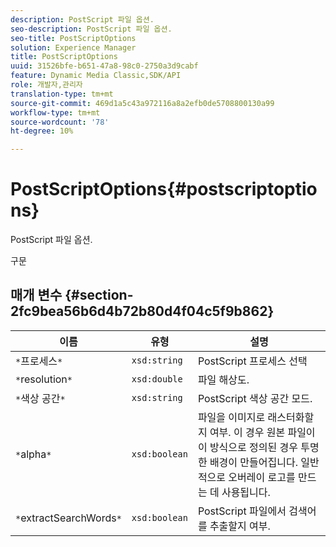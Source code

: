 ```yaml
---
description: PostScript 파일 옵션.
seo-description: PostScript 파일 옵션.
seo-title: PostScriptOptions
solution: Experience Manager
title: PostScriptOptions
uuid: 31526bfe-b651-47a8-98c0-2750a3d9cabf
feature: Dynamic Media Classic,SDK/API
role: 개발자,관리자
translation-type: tm+mt
source-git-commit: 469d1a5c43a972116a8a2efb0de5708800130a99
workflow-type: tm+mt
source-wordcount: '78'
ht-degree: 10%

---
```



# PostScriptOptions{#postscriptoptions}

PostScript 파일 옵션.

구문

## 매개 변수 {#section-2fc9bea56b6d4b72b80d4f04c5f9b862}

| 이름 | 유형 | 설명 |
|---|---|---|
| `*`프로세스`*` | `xsd:string` | PostScript 프로세스 선택 |
| `*`resolution`*` | `xsd:double` | 파일 해상도. |
| `*`색상 공간`*` | `xsd:string` | PostScript 색상 공간 모드. |
| `*`alpha`*` | `xsd:boolean` | 파일을 이미지로 래스터화할지 여부. 이 경우 원본 파일이 이 방식으로 정의된 경우 투명한 배경이 만들어집니다. 일반적으로 오버레이 로고를 만드는 데 사용됩니다. |
| `*`extractSearchWords`*` | `xsd:boolean` | PostScript 파일에서 검색어를 추출할지 여부. |

